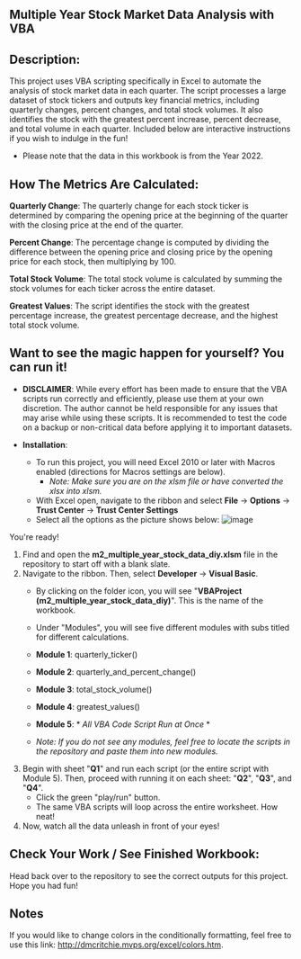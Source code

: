 Multiple Year Stock Market Data Analysis with VBA
-----

**Description**:
-----
This project uses VBA scripting specifically in Excel to automate the analysis of stock market data in each quarter. The script processes a large dataset of stock tickers and outputs key financial metrics, including quarterly changes, percent changes, and total stock volumes. It also identifies the stock with the greatest percent increase, percent decrease, and total volume in each quarter.
Included below are interactive instructions if you wish to indulge in the fun!
* Please note that the data in this workbook is from the Year 2022. 

**How The Metrics Are Calculated**:
----

**Quarterly Change**: The quarterly change for each stock ticker is determined by comparing the opening price at the beginning of the quarter with the closing price at the end of the quarter.

**Percent Change**: The percentage change is computed by dividing the difference between the opening price and closing price by the opening price for each stock, then multiplying by 100.

**Total Stock Volume**: The total stock volume is calculated by summing the stock volumes for each ticker across the entire dataset.

**Greatest Values**: The script identifies the stock with the greatest percentage increase, the greatest percentage decrease, and the highest total stock volume.

**Want to see the magic happen for yourself? You can run it!**
----
* **DISCLAIMER**: While every effort has been made to ensure that the VBA scripts run correctly and efficiently, please use them at your own discretion. The author cannot be held responsible for any issues that may arise while using these scripts. It is recommended to test the code on a backup or non-critical data before applying it to important datasets.
* **Installation**:

  - To run this project, you will need Excel 2010 or later with Macros enabled (directions for Macros settings are below).
     - _Note: Make sure you are on the xlsm file or have converted the xlsx into xlsm._
  - With Excel open, navigate to the ribbon and select **File** -> **Options** -> **Trust Center** -> **Trust Center Settings**
  - Select all the options as the picture shows below:
  ![image](https://github.com/user-attachments/assets/c3c8627a-99de-41fc-afae-64f49f76a2c7)

You're ready!

1) Find and open the **m2_multiple_year_stock_data_diy.xlsm** file in the repository to start off with a blank slate.
2) Navigate to the ribbon. Then, select **Developer** -> **Visual Basic**.
     - By clicking on the folder icon, you will see "**VBAProject (m2_multiple_year_stock_data_diy)**". This is the name of the workbook.
     - Under "Modules", you will see five different modules with subs titled for different calculations.
     - **Module 1**: quarterly_ticker()
     - **Module 2**: quarterly_and_percent_change()
     - **Module 3**: total_stock_volume()
     - **Module 4**: greatest_values()
     - **Module 5**: * _All VBA Code Script Run at Once_ *
  
     - _Note: If you do not see any modules, feel free to locate the scripts in the repository and paste them into new modules._
3) Begin with sheet "**Q1**" and run each script (or the entire script with Module 5). Then, proceed with running it on each sheet: "**Q2**", "**Q3**", and "**Q4**".
     - Click the green "play/run" button.
     - The same VBA scripts will loop across the entire worksheet. How neat!
4) Now, watch all the data unleash in front of your eyes!

Check Your Work / See Finished Workbook:
----
Head back over to the repository to see the correct outputs for this project. Hope you had fun!

Notes
----
If you would like to change colors in the conditionally formatting, feel free to use this link: http://dmcritchie.mvps.org/excel/colors.htm.
